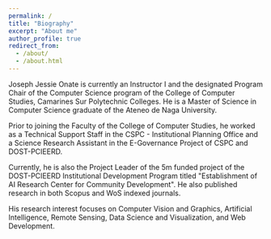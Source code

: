 ```yaml
---
permalink: /
title: "Biography"
excerpt: "About me"
author_profile: true
redirect_from: 
  - /about/
  - /about.html
---
```


Joseph Jessie Onate is currently an Instructor I and the designated Program Chair of the Computer Science program of the College of Computer Studies, Camarines Sur Polytechnic Colleges. He is a Master of Science in Computer Science graduate of the Ateneo de Naga University.

Prior to joining the Faculty of the College of Computer Studies, he worked as a Technical Support Staff in the CSPC - Institutional Planning Office and a Science Research Assistant in the E-Governance Project of CSPC and DOST-PCIEERD. 

Currently, he is also the Project Leader of the 5m funded project of the DOST-PCIEERD Institutional Development Program titled "Establishment of AI Research Center for Community Development". He also published research in both Scopus and WoS indexed journals. 

His research interest focuses on Computer Vision and Graphics, Artificial Intelligence, Remote Sensing, Data Science and Visualization, and Web Development.

